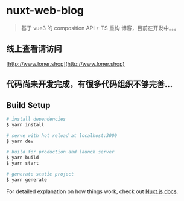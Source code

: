 # nuxt-web-blog

> 基于 vue3 的 composition API + TS 重构 博客，目前在开发中。。。

## 线上查看请访问

[http://www.loner.shop](http://www.loner.shop)

## 代码尚未开发完成，有很多代码组织不够完善...

## Build Setup

```bash
# install dependencies
$ yarn install

# serve with hot reload at localhost:3000
$ yarn dev

# build for production and launch server
$ yarn build
$ yarn start

# generate static project
$ yarn generate
```

For detailed explanation on how things work, check out [Nuxt.js docs](https://nuxtjs.org).
